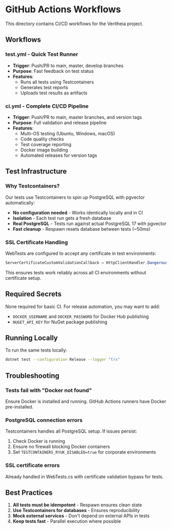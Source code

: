 # GitHub Actions Workflows

This directory contains CI/CD workflows for the Veritheia project.

## Workflows

### test.yml - Quick Test Runner
- **Trigger**: Push/PR to main, master, develop branches
- **Purpose**: Fast feedback on test status
- **Features**:
  - Runs all tests using Testcontainers
  - Generates test reports
  - Uploads test results as artifacts

### ci.yml - Complete CI/CD Pipeline
- **Trigger**: Push/PR to main, master branches, and version tags
- **Purpose**: Full validation and release pipeline
- **Features**:
  - Multi-OS testing (Ubuntu, Windows, macOS)
  - Code quality checks
  - Test coverage reporting
  - Docker image building
  - Automated releases for version tags

## Test Infrastructure

### Why Testcontainers?
Our tests use Testcontainers to spin up PostgreSQL with pgvector automatically:
- **No configuration needed** - Works identically locally and in CI
- **Isolation** - Each test run gets a fresh database
- **Real PostgreSQL** - Tests run against actual PostgreSQL 17 with pgvector
- **Fast cleanup** - Respawn resets database between tests (~50ms)

### SSL Certificate Handling
WebTests are configured to accept any certificate in test environments:
```csharp
ServerCertificateCustomValidationCallback = HttpClientHandler.DangerousAcceptAnyServerCertificateValidator
```
This ensures tests work reliably across all CI environments without certificate setup.

## Required Secrets
None required for basic CI. For release automation, you may want to add:
- `DOCKER_USERNAME` and `DOCKER_PASSWORD` for Docker Hub publishing
- `NUGET_API_KEY` for NuGet package publishing

## Running Locally
To run the same tests locally:
```bash
dotnet test --configuration Release --logger "trx"
```

## Troubleshooting

### Tests fail with "Docker not found"
Ensure Docker is installed and running. GitHub Actions runners have Docker pre-installed.

### PostgreSQL connection errors
Testcontainers handles all PostgreSQL setup. If issues persist:
1. Check Docker is running
2. Ensure no firewall blocking Docker containers
3. Set `TESTCONTAINERS_RYUK_DISABLED=true` for corporate environments

### SSL certificate errors
Already handled in WebTests.cs with certificate validation bypass for tests.

## Best Practices
1. **All tests must be idempotent** - Respawn ensures clean state
2. **Use Testcontainers for databases** - Ensures reproducibility
3. **Mock external services** - Don't depend on external APIs in tests
4. **Keep tests fast** - Parallel execution where possible